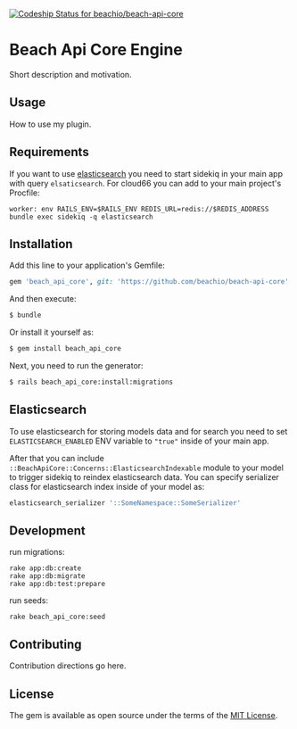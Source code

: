 [ ![Codeship Status for beachio/beach-api-core](https://app.codeship.com/projects/0589cfb0-ccde-0134-cf09-32338ebbb7ed/status?branch=master)](https://app.codeship.com/projects/200292)

# Beach Api Core Engine
Short description and motivation.

## Usage
How to use my plugin.

## Requirements
If you want to use [elasticsearch](#elasticsearch) you need to start sidekiq in your main app with query `elsaticsearch`.
For cloud66 you can add to your main project's Procfile:

```
worker: env RAILS_ENV=$RAILS_ENV REDIS_URL=redis://$REDIS_ADDRESS bundle exec sidekiq -q elasticsearch
```

## Installation
Add this line to your application's Gemfile:

```ruby
gem 'beach_api_core', git: 'https://github.com/beachio/beach-api-core'
```

And then execute:
```bash
$ bundle
```

Or install it yourself as:
```bash
$ gem install beach_api_core
```

Next, you need to run the generator:
```bash
$ rails beach_api_core:install:migrations
```

## Elasticsearch
To use elasticsearch for storing models data and for search you need to set `ELASTICSEARCH_ENABLED` ENV variable to `"true"` inside of your main app.

After that you can include `::BeachApiCore::Concerns::ElasticsearchIndexable` module to your model to trigger sidekiq to reindex elasticsearch data.
You can specify serializer class for elasticsearch index inside of your model as:
```ruby
elasticsearch_serializer '::SomeNamespace::SomeSerializer'
```

## Development
run migrations:
```
rake app:db:create
rake app:db:migrate
rake app:db:test:prepare
```
run seeds:
```
rake beach_api_core:seed
```
## Contributing
Contribution directions go here.

## License
The gem is available as open source under the terms of the [MIT License](http://opensource.org/licenses/MIT).
